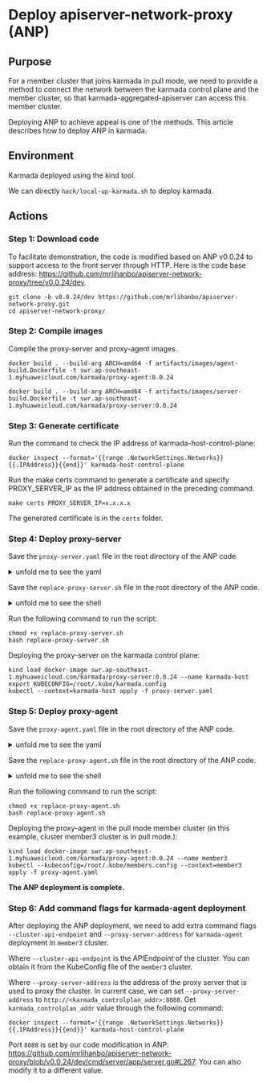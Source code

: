 # Deploy apiserver-network-proxy (ANP)

## Purpose

For a member cluster that joins karmada in pull mode, we need to provide a method to connect the network between the karmada control plane and the member cluster, so that karmada-aggregated-apiserver can access this member cluster.

Deploying ANP to achieve appeal is one of the methods. This article describes how to deploy ANP in karmada.

##  Environment

Karmada deployed using the kind tool.

We can directly `hack/local-up-karmada.sh` to deploy karmada.

## Actions

### Step 1: Download code

To facilitate demonstration, the code is modified based on ANP v0.0.24 to support access to the front server through HTTP. Here is the code base address: https://github.com/mrlihanbo/apiserver-network-proxy/tree/v0.0.24/dev.

```
git clone -b v0.0.24/dev https://github.com/mrlihanbo/apiserver-network-proxy.git
cd apiserver-network-proxy/
```

### Step 2: Compile images

Compile the proxy-server and proxy-agent images.

```
docker build . --build-arg ARCH=amd64 -f artifacts/images/agent-build.Dockerfile -t swr.ap-southeast-1.myhuaweicloud.com/karmada/proxy-agent:0.0.24

docker build . --build-arg ARCH=amd64 -f artifacts/images/server-build.Dockerfile -t swr.ap-southeast-1.myhuaweicloud.com/karmada/proxy-server:0.0.24
```

### Step 3: Generate certificate

Run the command to check the IP address of karmada-host-control-plane:

```
docker inspect --format='{{range .NetworkSettings.Networks}}{{.IPAddress}}{{end}}' karmada-host-control-plane
```

Run the make certs command to generate a certificate and specify PROXY_SERVER_IP as the IP address obtained in the preceding command.

```
make certs PROXY_SERVER_IP=x.x.x.x
```

The generated certificate is in the `certs` folder.

### Step 4: Deploy proxy-server

Save the `proxy-server.yaml` file in the root directory of the ANP code.

<details>
<summary>unfold me to see the yaml</summary>

```yaml
# proxy-server.yaml

apiVersion: apps/v1
kind: Deployment
metadata:
  name: proxy-server
  namespace: karmada-system
spec:
  replicas: 1
  selector:
    matchLabels:
      app: proxy-server
  template:
    metadata:
      labels:
        app: proxy-server
    spec:
      containers:
      - command:
        - /proxy-server
        args:
          - --health-port=8092
          - --cluster-ca-cert=/var/certs/server/cluster-ca-cert.crt
          - --cluster-cert=/var/certs/server/cluster-cert.crt 
          - --cluster-key=/var/certs/server/cluster-key.key
          - --mode=http-connect 
          - --proxy-strategies=destHost 
          - --server-ca-cert=/var/certs/server/server-ca-cert.crt
          - --server-cert=/var/certs/server/server-cert.crt 
          - --server-key=/var/certs/server/server-key.key
        image: swr.ap-southeast-1.myhuaweicloud.com/karmada/proxy-server:0.0.24
        imagePullPolicy: IfNotPresent
        livenessProbe:
          failureThreshold: 3
          httpGet:
            path: /healthz
            port: 8092
            scheme: HTTP
          initialDelaySeconds: 10
          periodSeconds: 10
          successThreshold: 1
          timeoutSeconds: 60
        name: proxy-server
        volumeMounts:
        - mountPath: /var/certs/server
          name: cert
      restartPolicy: Always
      hostNetwork: true
      volumes:
      - name: cert
        secret:
          secretName: proxy-server-cert
---
apiVersion: v1
kind: Secret
metadata:
  name: proxy-server-cert
  namespace: karmada-system
type: Opaque
data:
  server-ca-cert.crt: |
    {{server_ca_cert}}
  server-cert.crt: |
    {{server_cert}}
  server-key.key: |
    {{server_key}}
  cluster-ca-cert.crt: |
    {{cluster_ca_cert}}
  cluster-cert.crt: |
    {{cluster_cert}}
  cluster-key.key: |
    {{cluster_key}}
```

</details>

Save the `replace-proxy-server.sh` file in the root directory of the ANP code.

<details>
<summary>unfold me to see the shell</summary>

```shell
#!/bin/bash

cert_yaml=proxy-server.yaml

SERVER_CA_CERT=$(cat certs/frontend/issued/ca.crt | base64 | tr "\n" " "|sed s/[[:space:]]//g)
sed -i'' -e "s/{{server_ca_cert}}/${SERVER_CA_CERT}/g" ${cert_yaml}

SERVER_CERT=$(cat certs/frontend/issued/proxy-frontend.crt | base64 | tr "\n" " "|sed s/[[:space:]]//g)
sed -i'' -e "s/{{server_cert}}/${SERVER_CERT}/g" ${cert_yaml}

SERVER_KEY=$(cat certs/frontend/private/proxy-frontend.key | base64 | tr "\n" " "|sed s/[[:space:]]//g)
sed -i'' -e "s/{{server_key}}/${SERVER_KEY}/g" ${cert_yaml}

CLUSTER_CA_CERT=$(cat certs/agent/issued/ca.crt | base64 | tr "\n" " "|sed s/[[:space:]]//g)
sed -i'' -e "s/{{cluster_ca_cert}}/${CLUSTER_CA_CERT}/g" ${cert_yaml}

CLUSTER_CERT=$(cat certs/agent/issued/proxy-frontend.crt | base64 | tr "\n" " "|sed s/[[:space:]]//g)
sed -i'' -e "s/{{cluster_cert}}/${CLUSTER_CERT}/g" ${cert_yaml}


CLUSTER_KEY=$(cat certs/agent/private/proxy-frontend.key | base64 | tr "\n" " "|sed s/[[:space:]]//g)
sed -i'' -e "s/{{cluster_key}}/${CLUSTER_KEY}/g" ${cert_yaml}
```

</details>

Run the following command to run the script:

```
chmod +x replace-proxy-server.sh
bash replace-proxy-server.sh
```

Deploying the proxy-server on the karmada control plane:

```
kind load docker-image swr.ap-southeast-1.myhuaweicloud.com/karmada/proxy-server:0.0.24 --name karmada-host
export KUBECONFIG=/root/.kube/karmada.config
kubectl --context=karmada-host apply -f proxy-server.yaml
```

### Step 5: Deploy proxy-agent

Save the `proxy-agent.yaml` file in the root directory of the ANP code.

<details>
<summary>unfold me to see the yaml</summary>

```yaml
# proxy-agent.yaml

apiVersion: apps/v1
kind: Deployment
metadata:
  labels:
    app: proxy-agent
  name: proxy-agent
  namespace: karmada-system
spec:
  replicas: 1
  selector:
    matchLabels:
      app: proxy-agent
  template:
    metadata:
      labels:
        app: proxy-agent
    spec:
      containers:
        - command:
            - /proxy-agent
          args:
            - '--ca-cert=/var/certs/agent/ca.crt'
            - '--agent-cert=/var/certs/agent/proxy-agent.crt'
            - '--agent-key=/var/certs/agent/proxy-agent.key'
            - '--proxy-server-host={{proxy_server_addr}}'
            - '--proxy-server-port=8091'
            - '--agent-identifiers=host={{identifiers}}'
          image: swr.ap-southeast-1.myhuaweicloud.com/karmada/proxy-agent:0.0.24
          imagePullPolicy: IfNotPresent
          name: proxy-agent
          livenessProbe:
            httpGet:
              scheme: HTTP
              port: 8093
              path: /healthz
            initialDelaySeconds: 15
            timeoutSeconds: 60
          volumeMounts:
            - mountPath: /var/certs/agent
              name: cert
      volumes:
        - name: cert
          secret:
            secretName: proxy-agent-cert
---
apiVersion: v1
kind: Secret
metadata:
  name: proxy-agent-cert
  namespace: karmada-system
type: Opaque
data:
  ca.crt: |
    {{proxy_agent_ca_crt}}
  proxy-agent.crt: |
    {{proxy_agent_crt}}
  proxy-agent.key: |
    {{proxy_agent_key}}
```

</details>

Save the `replace-proxy-agent.sh` file in the root directory of the ANP code.

<details>
<summary>unfold me to see the shell</summary>

```shell
#!/bin/bash

cert_yaml=proxy-agent.yaml

karmada_controlplan_addr=$(docker inspect --format='{{range .NetworkSettings.Networks}}{{.IPAddress}}{{end}}' karmada-host-control-plane)
member3_cluster_addr=$(docker inspect --format='{{range .NetworkSettings.Networks}}{{.IPAddress}}{{end}}' member3-control-plane)
sed -i'' -e "s/{{proxy_server_addr}}/${karmada_controlplan_addr}/g" ${cert_yaml}
sed -i'' -e "s/{{identifiers}}/${member3_cluster_addr}/g" ${cert_yaml}

PROXY_AGENT_CA_CRT=$(cat certs/agent/issued/ca.crt | base64 | tr "\n" " "|sed s/[[:space:]]//g)
sed -i'' -e "s/{{proxy_agent_ca_crt}}/${PROXY_AGENT_CA_CRT}/g" ${cert_yaml}

PROXY_AGENT_CRT=$(cat certs/agent/issued/proxy-agent.crt | base64 | tr "\n" " "|sed s/[[:space:]]//g)
sed -i'' -e "s/{{proxy_agent_crt}}/${PROXY_AGENT_CRT}/g" ${cert_yaml}

PROXY_AGENT_KEY=$(cat certs/agent/private/proxy-agent.key | base64 | tr "\n" " "|sed s/[[:space:]]//g)
sed -i'' -e "s/{{proxy_agent_key}}/${PROXY_AGENT_KEY}/g" ${cert_yaml}
```

</details>

Run the following command to run the script:

```
chmod +x replace-proxy-agent.sh
bash replace-proxy-agent.sh
```

Deploying the proxy-agent in the pull mode member cluster (in this example, cluster member3 cluster is in pull mode.):

```
kind load docker-image swr.ap-southeast-1.myhuaweicloud.com/karmada/proxy-agent:0.0.24 --name member3
kubectl --kubeconfig=/root/.kube/members.config --context=member3 apply -f proxy-agent.yaml
```
**The ANP deployment is complete.**

### Step 6: Add command flags for karmada-agent deployment

After deploying the ANP deployment, we need to add extra command flags `--cluster-api-endpoint` and `--proxy-server-address` for `karmada-agent` deployment in `member3` cluster.

Where `--cluster-api-endpoint` is the APIEndpoint of the cluster. You can obtain it from the KubeConfig file of the `member3` cluster.

Where `--proxy-server-address` is the address of the proxy server that is used to proxy the cluster. In current case, we can set `--proxy-server-address` to `http://<karmada_controlplan_addr>:8088`. Get `karmada_controlplan_addr` value through the following command:
```shell
docker inspect --format='{{range .NetworkSettings.Networks}}{{.IPAddress}}{{end}}' karmada-host-control-plane
```
Port `8088` is set by our code modification in ANP: https://github.com/mrlihanbo/apiserver-network-proxy/blob/v0.0.24/dev/cmd/server/app/server.go#L267. You can also modify it to a different value.

